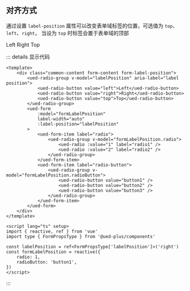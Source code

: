 ## 对齐方式

通过设置 `label-position` 属性可以改变表单域标签的位置，可选值为 `top`、`left`、`right`， 当设为 `top` 时标签会置于表单域的顶部

<div class="common-content form-content form-label-position">
  <ued-radio-group v-model="labelPosition" aria-label="label position">
    <ued-radio-button value="left">Left</ued-radio-button>
    <ued-radio-button value="right">Right</ued-radio-button>
    <ued-radio-button value="top">Top</ued-radio-button>
  </ued-radio-group>
  <ued-form
    :model="formLabelPosition"
    label-width="auto"
    :label-position="labelPosition"
  >
    <ued-form-item label="radio">
      <ued-radio-group v-model="formLabelPosition.radio">
        <ued-radio :value="1" label="radio1" />
        <ued-radio :value="2" label="radio2" />
      </ued-radio-group>
    </ued-form-item>
    <ued-form-item label="radio-button">
      <ued-radio-group v-model="formLabelPosition.radioButton">
        <ued-radio-button value="button1" />
        <ued-radio-button value="button2" />
        <ued-radio-button value="button3" />
      </ued-radio-group>
    </ued-form-item>
  </ued-form>
</div>

::: details 显示代码

```vue
<template>
	<div class="common-content form-content form-label-position">
		<ued-radio-group v-model="labelPosition" aria-label="label position">
			<ued-radio-button value="left">Left</ued-radio-button>
			<ued-radio-button value="right">Right</ued-radio-button>
			<ued-radio-button value="top">Top</ued-radio-button>
		</ued-radio-group>
		<ued-form
			:model="formLabelPosition"
			label-width="auto"
			:label-position="labelPosition"
		>
			<ued-form-item label="radio">
				<ued-radio-group v-model="formLabelPosition.radio">
					<ued-radio :value="1" label="radio1" />
					<ued-radio :value="2" label="radio2" />
				</ued-radio-group>
			</ued-form-item>
			<ued-form-item label="radio-button">
				<ued-radio-group v-model="formLabelPosition.radioButton">
					<ued-radio-button value="button1" />
					<ued-radio-button value="button2" />
					<ued-radio-button value="button3" />
				</ued-radio-group>
			</ued-form-item>
		</ued-form>
	</div>
</template>

<script lang="ts" setup>
import { reactive, ref } from 'vue'
import type { FormPropsType } from '@ued-plus/components'

const labelPosition = ref<FormPropsType['labelPosition']>('right')
const formLabelPosition = reactive({
	radio: 1,
	radioButton: 'button1',
})
</script>
```

:::
